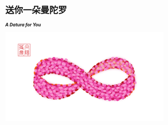 <!-- Created by 向阳花花农 (The Sunflorist) on 2024-11-22. -->
<!-- The Sunflorist's Shangri-La © 2024 by The Sunflorist is licensed under CC BY-NC-SA 4.0, all rights reserved. -->

# 送你一朵曼陀罗

***A Datura for You***

<img src="../_images/Mobius.png" alt="Mobius" class="bg-transparent align-center">
